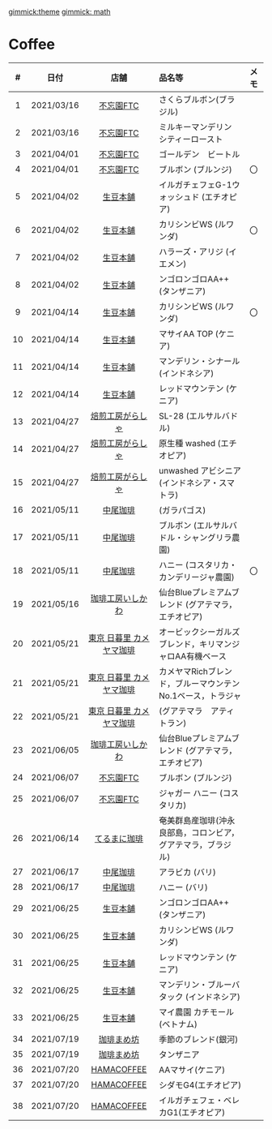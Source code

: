 [gimmick:theme](cosmo)
[gimmick: math]()


# Coffee

| #   | 日付 | 店舗 | 品名等 |メモ|
| :-: | :-:  | :-: | :-- |:--| 
| 1  | 2021/03/16    |  [不忘園FTC](https://fuboen.com/)   | さくらブルボン(ブラジル)   | |
| 2  | 2021/03/16    |  [不忘園FTC](https://fuboen.com/)   | ミルキーマンデリン シティーロースト   ||
| 3  | 2021/04/01    |  [不忘園FTC](https://fuboen.com/)   | ゴールデン　ビートル    ||
| 4  | 2021/04/01    |  [不忘園FTC](https://fuboen.com/)   | ブルボン (ブルンジ)    | 〇 |
| 5  | 2021/04/02    |  [生豆本舗](https://www.namamame.jp/)    | イルガチェフェG-1ウォッシュド (エチオピア) ||
| 6  | 2021/04/02    |  [生豆本舗](https://www.namamame.jp/)   | カリシンビWS (ルワンダ)| 〇 |
| 7  | 2021/04/02    |  [生豆本舗](https://www.namamame.jp/)    | ハラーズ・アリジ (イエメン)||
| 8  | 2021/04/02    |  [生豆本舗](https://www.namamame.jp/)    | ンゴロンゴロAA++ (タンザニア) ||
| 9  | 2021/04/14    |  [生豆本舗](https://www.namamame.jp/)    | カリシンビWS (ルワンダ) | 〇 |
| 10 | 2021/04/14    |  [生豆本舗](https://www.namamame.jp/)    | マサイAA TOP (ケニア) ||
| 11 | 2021/04/14    |  [生豆本舗](https://www.namamame.jp/)    | マンデリン・シナール (インドネシア) ||
| 12 | 2021/04/14    |  [生豆本舗](https://www.namamame.jp/)    | レッドマウンテン (ケニア) ||
| 13 | 2021/04/27    |  [焙煎工房がらしゃ](https://www.google.com/search?q=焙煎工房がらしゃ)    | SL-28 (エルサルバドル) ||
| 14 | 2021/04/27    |  [焙煎工房がらしゃ](https://www.google.com/search?q=焙煎工房がらしゃ)    | 原生種 washed (エチオピア) ||
| 15 | 2021/04/27    |  [焙煎工房がらしゃ](https://www.google.com/search?q=焙煎工房がらしゃ)    | unwashed アビシニア (インドネシア・スマトラ) ||
| 16 | 2021/05/11    |  [中尾珈琲](http://nakao-shop.jp/02.html)    | (ガラパゴス) ||
| 17 | 2021/05/11    |  [中尾珈琲](http://nakao-shop.jp/02.html)    | ブルボン (エルサルバドル・シャングリラ農園) ||
| 18 | 2021/05/11    |  [中尾珈琲](http://nakao-shop.jp/02.html)    | ハニー (コスタリカ・カンデリージャ農園) | 〇 |
| 19 | 2021/05/16    |  [珈琲工房いしかわ](https://monaca.biz/)    | 仙台Blueプレミアムブレンド (グアテマラ，エチオピア) ||
| 20 | 2021/05/21    |  [東京 日暮里 カメヤマ珈琲](https://www.ginmame.com/)    | オービックシーガルズブレンド，キリマンジャロAA有機ベース ||
| 21 | 2021/05/21    |  [東京 日暮里 カメヤマ珈琲](https://www.ginmame.com/)    | カメヤマRichブレンド，ブルーマウンテンNo.1ベース，トラジャ ||
| 22 | 2021/05/21    |  [東京 日暮里 カメヤマ珈琲](https://www.ginmame.com/)    | (グアテマラ　アティトラン) ||
| 23 | 2021/06/05    |  [珈琲工房いしかわ](https://monaca.biz/)    | 仙台Blueプレミアムブレンド (グアテマラ，エチオピア) ||
| 24 | 2021/06/07    |  [不忘園FTC](https://fuboen.com/)   | ブルボン (ブルンジ)    ||
| 25 | 2021/06/07    |  [不忘園FTC](https://fuboen.com/)   | ジャガー ハニー (コスタリカ)   ||
| 26 | 2021/06/14    |  [てるまに珈琲](http://terumani.com/)   | 奄美群島産珈琲(沖永良部島，コロンビア，グアテマラ，ブラジル)   ||
| 27 | 2021/06/17    |  [中尾珈琲](http://nakao-shop.jp/02.html)    | アラビカ (バリ) ||
| 28 | 2021/06/17    |  [中尾珈琲](http://nakao-shop.jp/02.html)    | ハニー (バリ) | |
| 29 | 2021/06/25    |  [生豆本舗](https://www.namamame.jp/)    | ンゴロンゴロAA++ (タンザニア) ||
| 30 | 2021/06/25    |  [生豆本舗](https://www.namamame.jp/)   | カリシンビWS (ルワンダ)||
| 31 | 2021/06/25    |  [生豆本舗](https://www.namamame.jp/)    | レッドマウンテン (ケニア) ||
| 32 | 2021/06/25    |  [生豆本舗](https://www.namamame.jp/)    | マンデリン・ブルーバタック (インドネシア) ||
| 33 | 2021/06/25    |  [生豆本舗](https://www.namamame.jp/)    | マイ農園 カチモール(ベトナム) ||
| 34 | 2021/07/19    |  [珈琲まめ坊](https://www.mamebou.com/)    | 季節のブレンド(銀河) ||
| 35 | 2021/07/19    |  [珈琲まめ坊](https://www.mamebou.com/)    | タンザニア ||
| 36 | 2021/07/20    | [HAMACOFFEE](https://hama-coffee.ocnk.net/)  | AAマサイ(ケニア) ||
| 37 | 2021/07/20    | [HAMACOFFEE](https://hama-coffee.ocnk.net/)  | シダモG4(エチオピア) ||
| 38 | 2021/07/20    | [HAMACOFFEE](https://hama-coffee.ocnk.net/)  | イルガチェフェ・ベレカG1(エチオピア) ||


